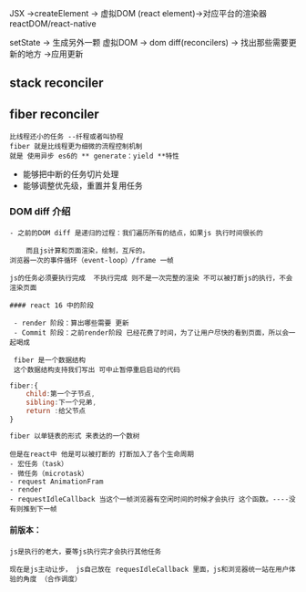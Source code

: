 JSX ->createElement -> 虚拟DOM (react element)->对应平台的渲染器 reactDOM/react-native

setState -> 生成另外一颗 虚拟DOM -> dom diff(reconcilers) -> 找出那些需要更新的地方 ->应用更新

## stack reconciler 

## fiber reconciler

    比线程还小的任务 --纤程或者叫协程
    fiber 就是比线程更为细微的流程控制机制
    就是 使用异步 es6的 ** generate：yield **特性  

   - 能够把中断的任务切片处理
   - 能够调整优先级，重置并复用任务 

   ### DOM diff 介绍
    - 之前的DOM diff 是递归的过程：我们遍历所有的结点，如果js 执行时间很长的 

        而且js计算和页面渲染，绘制，互斥的。
    浏览器一次的事件循环（event-loop）/frame 一帧

    js的任务必须要执行完成  不执行完成 则不是一次完整的渲染 不可以被打断js的执行，不会渲染页面

    #### react 16 中的阶段

     - render 阶段：算出哪些需要 更新
     - Commit 阶段：之前render阶段 已经花费了时间，为了让用户尽快的看到页面，所以会一起喝成

     fiber 是一个数据结构
     这个数据结构支持我们写出 可中止暂停重启启动的代码
```js
fiber:{
    child:第一个子节点,
    sibling:下一个兄弟,
    return :给父节点
}

fiber 以单链表的形式 来表达的一个数树

```
    但是在react中 他是可以被打断的 打断加入了各个生命周期
    - 宏任务（task）
    - 微任务（microtask）
    - request AnimationFram
    - render
    - requestIdleCallback 当这个一帧浏览器有空闲时间的时候才会执行 这个函数。----没有则推到下一帧


#### 前版本：
    js是执行的老大，要等js执行完才会执行其他任务

    现在是js主动让步， js自己放在 requesIdleCallback 里面，js和浏览器统一站在用户体验的角度 （合作调度）
